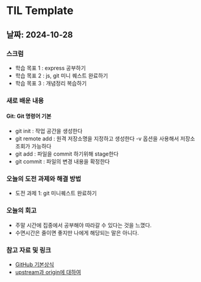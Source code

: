 # TIL Template

## 날짜: 2024-10-28

### 스크럼
- 학습 목표 1 : express 공부하기
- 학습 목표 2 : js, git 미니 퀘스트 완료하기
- 학습 목표 3 : 개념정리 복습하기

### 새로 배운 내용
#### Git: Git 명령어 기본
- git init       : 작업 공간을 생성한다
- git remote add : 원격 저장소명을 지정하고 생성한다
                   -v 옵션을 사용해서 저장소 조회가 가능하다
- git add        : 파일을 commit 하기위해 stage한다
- git commit     : 파일의 변경 내용을 확정한다

### 오늘의 도전 과제와 해결 방법
- 도전 과제 1: git 미니퀘스트 완료하기

### 오늘의 회고
- 주말 시간에 집중에서 공부해야 따라갈 수 있다는 것을 느꼈다.
- 수면시간은 줄이면 좋지만 나에게 해당되는 말은 아니다.

### 참고 자료 및 링크
- [GitHub 기본상식](https://m31phy.tistory.com/146)
- [upstream과 origin에 대하여](https://velog.io/@rkio/Git-upstream-origin%EC%97%90-%EB%8C%80%ED%95%98%EC%97%AC)

